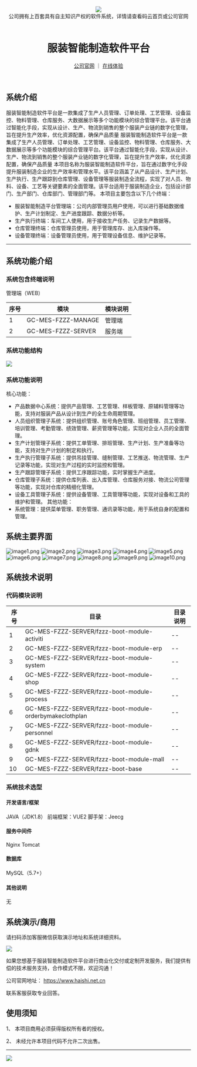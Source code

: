 <br/>

<div align="center" >
    <img src="https://www.haishi.net.cn/img/17f49ecef80e4c6248070c401a94c032.0ff19479.png" />
<br/>
<div>公司拥有上百套具有自主知识产权的软件系统，详情请查看码云首页或公司官网</div>
</div>

<div align="center">
<br/>
<h1>服装智能制造软件平台</h1>

<a href="https://www.haishi.net.cn/">公司官网</a> ｜ <a href="https://www.haishi.net.cn/">在线体验</a>

<br/>

</div>


## 系统介绍


服装智能制造软件平台是一款集成了生产人员管理、订单处理、工艺管理、设备监控、物料管理、仓库服务、大数据展示等多个功能模块的综合管理平台。该平台通过智能化手段，实现从设计、生产、物流到销售的整个服装产业链的数字化管理，旨在提升生产效率，优化资源配置，确保产品质量
服装智能制造软件平台是一款集成了生产人员管理、订单处理、工艺管理、设备监控、物料管理、仓库服务、大数据展示等多个功能模块的综合管理平台。该平台通过智能化手段，实现从设计、生产、物流到销售的整个服装产业链的数字化管理，旨在提升生产效率，优化资源配置，确保产品质量
本项目名称为服装智能制造软件平台，旨在通过数字化手段提升服装制造企业的生产效率和管理水平。该平台涵盖了从产品设计、生产计划、生产执行、生产跟踪到仓库管理、设备管理等服装制造全流程，实现了对人员、物料、设备、工艺等关键要素的全面管理。该平台适用于服装制造企业，包括设计部门、生产部门、仓库部门、管理部门等。
本项目主要包含以下几个终端：
- 服装智能制造平台管理端：公司内部管理员用户使用，可以进行基础数据维护、生产计划制定、生产进度跟踪、数据分析等。
- 生产执行终端：车间工人使用，用于接收生产任务、记录生产数据等。
- 仓库管理终端：仓库管理员使用，用于管理库存、出入库操作等。
- 设备管理终端：设备管理员使用，用于管理设备信息、维护记录等。
                


<hr/>

## 系统功能介绍

### 系统包含终端说明

管理端（WEB）

| 序号 | 模块 | 模块说明 |
| --- | --- | --- |
| 1 | GC-MES-FZZZ-MANAGE | 管理端 |
| 2 | GC-MES-FZZZ-SERVER | 服务端 |

### 系统功能结构

![](./images/swdt.png)

### 系统功能说明

核心功能：
- 产品数据中心系统：提供产品管理、工艺管理、样板管理、原辅料管理等功能，支持对服装产品从设计到生产的全生命周期管理。
- 人员组织管理子系统：提供组织管理、账号角色管理、班组管理、员工管理、培训管理、考勤管理、绩效管理、薪资管理等功能，实现对企业人员的全面管理。
- 生产计划管理子系统：提供工单管理、排班管理、生产计划、生产准备等功能，支持对生产计划的制定和执行。
- 生产执行管理子系统：提供吊挂管理、缝制管理、工艺推送、物流管理、生产记录等功能，实现对生产过程的实时监控和管理。
- 生产跟踪管理子系统：提供工序跟踪功能，实时掌握生产进度。
- 仓库管理子系统：提供仓库列表、出入库管理、仓库服务对接、物流公司管理等功能，实现对仓库的精细化管理。
- 设备工具管理子系统：提供设备管理、工具管理等功能，实现对设备和工具的维护和管理。
其他功能：
- 系统管理：提供菜单管理、职务管理、通讯录等功能，用于系统自身的配置和管理。

## 系统主要界面

![image1.png](http://codeimg.haishi.net.cn/GC-MES-FZZZ_1.png)
![image2.png](http://codeimg.haishi.net.cn/GC-MES-FZZZ_2.png)
![image3.png](http://codeimg.haishi.net.cn/GC-MES-FZZZ_3.png)
![image4.png](http://codeimg.haishi.net.cn/GC-MES-FZZZ_4.png)
![image5.png](http://codeimg.haishi.net.cn/GC-MES-FZZZ_5.png)
![image6.png](http://codeimg.haishi.net.cn/GC-MES-FZZZ_6.png)
![image7.png](http://codeimg.haishi.net.cn/GC-MES-FZZZ_7.png)
![image8.png](http://codeimg.haishi.net.cn/GC-MES-FZZZ_8.png)
![image9.png](http://codeimg.haishi.net.cn/GC-MES-FZZZ_9.png)
![image10.png](http://codeimg.haishi.net.cn/GC-MES-FZZZ_10.png)

## 系统技术说明

### 代码模块说明

| 序号 | 目录 | 目录说明 |
| --- | --- | --- |
| 1 | GC-MES-FZZZ-SERVER/fzzz-boot-module-activiti | -- |
| 2 | GC-MES-FZZZ-SERVER/fzzz-boot-module-erp | -- |
| 3 | GC-MES-FZZZ-SERVER/fzzz-boot-module-system | -- |
| 4 | GC-MES-FZZZ-SERVER/fzzz-boot-module-shop | -- |
| 5 | GC-MES-FZZZ-SERVER/fzzz-boot-module-process | -- |
| 6 | GC-MES-FZZZ-SERVER/fzzz-boot-module-orderbymakeclothplan | -- |
| 7 | GC-MES-FZZZ-SERVER/fzzz-boot-module-personnel | -- |
| 8 | GC-MES-FZZZ-SERVER/fzzz-boot-module-gdnk | -- |
| 9 | GC-MES-FZZZ-SERVER/fzzz-boot-module-mall | -- |
| 10 | GC-MES-FZZZ-SERVER/fzzz-boot-base | -- |

### 系统技术选型

#### 开发语言/框架

JAVA（JDK1.8）
前端框架：VUE2
脚手架：Jeecg

#### 服务中间件

Nginx
Tomcat

#### 数据库

MySQL（5.7+）

#### 其他说明

无


## 系统演示/商用

请扫码添加客服微信获取演示地址和系统详细资料。

![](./images/kf.png)

如果您想基于服装智能制造软件平台进行商业化交付或定制开发服务，我们提供有偿的技术服务支持，合作模式不限，欢迎沟通！

公司官网地址： <a href="https://www.haishi.net.cn/">https://www.haishi.net.cn</a>

联系客服获取专业回答。


## 使用须知

1、 本项目商用必须获得版权所有者的授权。

2、 未经允许本项目代码不允许二次出售。

<hr/>

![](./images/gsjj.png)